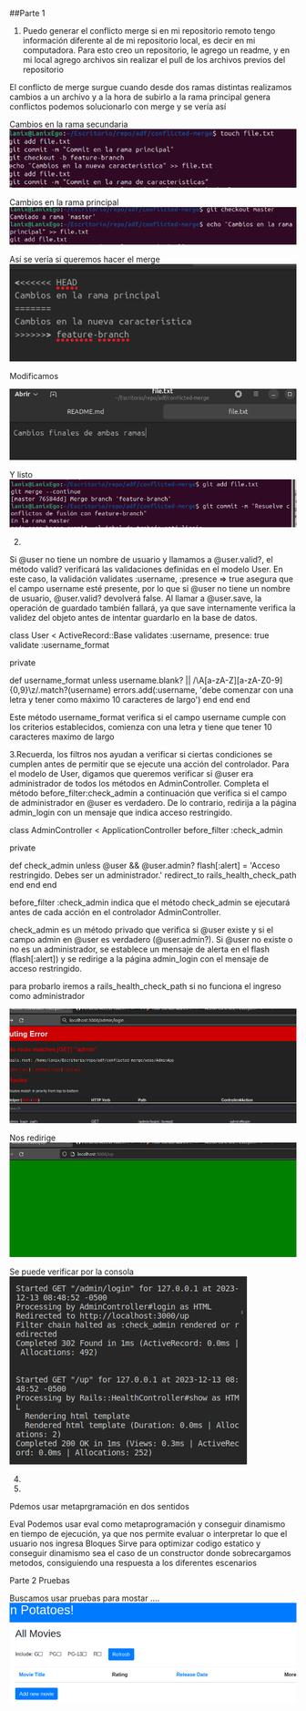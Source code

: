 ##Parte 1

1. Puedo generar el conflicto merge si en mi repositorio remoto tengo información diferente al de mi repositorio local, es decir en mi computadora. Para esto creo un repositorio, le agrego un readme, y en mi local agrego archivos sin realizar el pull de los archivos previos del repositorio

El conflicto de merge surgue cuando desde dos ramas distintas realizamos cambios a un archivo y a la hora de subirlo a la rama principal genera conflictos podemos solucionarlo con merge y se vería así

Cambios en la rama secundaria
![Alt text](image-3.png)

Cambios en la rama principal 
![Alt text](image-4.png)


Así se vería si queremos hacer el merge 
![Alt text](image-5.png)

Modificamos 

![Alt text](image-6.png)

Y listo 
![Alt text](image-7.png)

2.

Si @user no tiene un nombre de usuario y llamamos a @user.valid?, el método valid? verificará las validaciones definidas en el modelo User. En este caso, la validación validates :username, :presence => true asegura que el campo username esté presente, por lo que si @user no tiene un nombre de usuario, @user.valid? devolverá false. Al llamar a @user.save, la operación de guardado también fallará, ya que save internamente verifica la validez del objeto antes de intentar guardarlo en la base de datos.


class User < ActiveRecord::Base
  validates :username, presence: true
  validate :username_format

  private

  def username_format
    unless username.blank? || /\A[a-zA-Z][a-zA-Z0-9]{0,9}\z/.match?(username)
      errors.add(:username, 'debe comenzar con una letra y tener como máximo 10 caracteres de largo')
    end
  end
end

Este método username_format verifica si el campo username cumple con los criterios establecidos, comienza con una letra y tiene que tener 10 caracteres maximo de largo

3.Recuerda, los filtros nos ayudan a verificar si ciertas condiciones se cumplen antes de permitir que se ejecute una acción del controlador. Para el modelo de User, digamos que queremos verificar si @user era administrador de todos los métodos en AdminController. Completa el método before_filter:check_admin a continuación que verifica si el campo de administrador en @user es verdadero. De lo contrario, redirija a la página admin_login con un mensaje que indica acceso restringido.

class AdminController < ApplicationController
  before_filter :check_admin

  private

  def check_admin
    unless @user && @user.admin?
      flash[:alert] = 'Acceso restringido. Debes ser un administrador.'
      redirect_to rails_health_check_path
    end
  end
end


before_filter :check_admin indica que el método check_admin se ejecutará antes de cada acción en el controlador AdminController.

check_admin es un método privado que verifica si @user existe y si el campo admin en @user es verdadero (@user.admin?). Si @user no existe o no es un administrador, se establece un mensaje de alerta en el flash (flash[:alert]) y se redirige a la página admin_login con el mensaje de acceso restringido.

para probarlo iremos a rails_health_check_path si no funciona el ingreso como administrador 

![Alt text](image-8.png)

Nos redirige 
![Alt text](image-9.png)

Se puede verificar por la consola 
![Alt text](image-10.png)

4.

5.
Pdemos usar metaprgramación en dos sentidos

Eval
Podemos usar eval como metaprogramación y conseguir dinamismo en tiempo de ejecución, ya que nos permite evaluar o interpretar lo que el usuario nos ingresa
Bloques
Sirve para optimizar codigo estatico y conseguir dinamismo sea el caso de un constructor donde sobrecargamos metodos, consiguiendo una respuesta a los diferentes escenarios


Parte 2 Pruebas

Buscamos usar pruebas para mostar ....
![Alt text](image-11.png)
